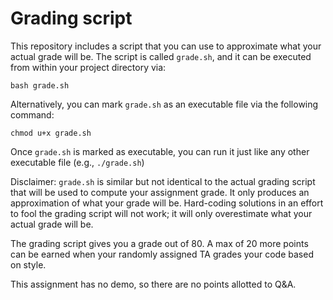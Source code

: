 # Grading script

This repository includes a script that you can use to approximate what your
actual grade will be. The script is called `grade.sh`, and it can be executed
from within your project directory via:

`bash grade.sh`

Alternatively, you can mark `grade.sh` as an executable file via the following
command:

`chmod u+x grade.sh`

Once `grade.sh` is marked as executable, you can run it just like any other
executable file (e.g., `./grade.sh`)

Disclaimer: `grade.sh` is similar but not identical to the actual grading
script that will be used to compute your assignment grade. It only produces
an approximation of what your grade will be. Hard-coding solutions in an effort
to fool the grading script will not work; it will only overestimate what your
actual grade will be.

The grading script gives you a grade out of 80. A max of 20 more points can be
earned when your randomly assigned TA grades your code based on style.

This assignment has no demo, so there are no points allotted to Q&A.

